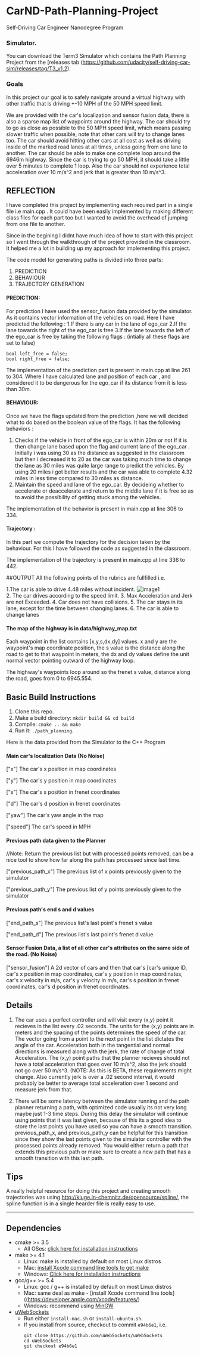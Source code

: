 # CarND-Path-Planning-Project
Self-Driving Car Engineer Nanodegree Program
   
### Simulator.
You can download the Term3 Simulator which contains the Path Planning Project from the [releases tab (https://github.com/udacity/self-driving-car-sim/releases/tag/T3_v1.2).

### Goals
In this project our goal is to safely navigate around a virtual highway with other traffic that is driving +-10 MPH of the 50 MPH speed limit. 

We are provided with the car's localization and sensor fusion data, there is also a sparse map list of waypoints around the highway. The car should try to go as close as possible to the 50 MPH speed limit, which means passing slower traffic when possible, note that other cars will try to change lanes too. The car should avoid hitting other cars at all cost as well as driving inside of the marked road lanes at all times, unless going from one lane to another. The car should be able to make one complete loop around the 6946m highway. Since the car is trying to go 50 MPH, it should take a little over 5 minutes to complete 1 loop. Also the car should not experience total acceleration over 10 m/s^2 and jerk that is greater than 10 m/s^3.

## REFLECTION

I have completed this project by implementing each required part in a single file i.e main.cpp . It could have been easily implemented by making different class files for each part too but I wanted to avoid the overhead of jumping from one file to another.

Since in the begining I didnt have much idea of how to start with this project so I went through the walkthrough of the project provided in the classroom. It helped me a lot in building up my approach for implementing this project.

The code model for generating paths is divided into three parts:
 1. PREDICTION
 2. BEHAVIOUR
 3. TRAJECTORY GENERATION
 
#### PREDICTION: 

For prediction I have used the sensor_fusion data provided by the simulator. As it contains vector information of the vehicles on road. 
Here I have predicted the following :
1.If there is any car in the lane of ego_car
2.If the lane towards the right of the ego_car is free
3.If the lane towards the left of the ego_car is free
by taking the following flags : (intially all these flags are set to false)

```bool too_close = false;
bool left_free = false;
bool right_free = false;
```
The implementation of the prediction part is present in main.cpp at line 261 to 304. Where I have calculated lane and position of each car , and considered it to be dangerous for the ego_car if its distance from it is less than 30m.

#### BEHAVIOUR:

Once we have the flags updated from the prediction ,here we will decided what to do based on the boolean value of the flags.
It has the following behaviors : 
1. Checks if the vehicle in front of the ego_car is within 20m or not
If it is then change lane based upon the flag and current lane of the ego_car . 
Initially i was using 30 as the distance as suggested in the classroom but then i decreased it to 20 as the car was taking much time to change the lane as 30 miles was quite large range to predict the vehicles. By using 20 miles i got better results and the car was able to complete 4.32 miles in less time compared to 30 miles as distance.
2. Maintain the speed and lane of the ego_car. By decideing whether to accelerate or deaccelerate and return to the middle lane if it is free so as to avoid the possibility of getting stuck among the vehicles.

The implementation of the behavior is present in main.cpp at line 306 to 334.

#### Trajectory :

In this part we compute the trajectory for the decision taken by the behaviour. For this I have followed the code as suggested in the classroom.

The implementation of the trajectory is present in main.cpp at line 336 to 442.

##OUTPUT
All the following points of the rubrics are fullfilled i.e. 

1.The car is able to drive 4.48 miles without incident. 
	![image1](output_image/image1.png)\
2. The car drives according to the speed limit.
3. Max Acceleration and Jerk are not Exceeded.
4. Car does not have collisions.
5. The car stays in its lane, except for the time between changing lanes.
6. The car is able to change lanes

#### The map of the highway is in data/highway_map.txt
Each waypoint in the list contains  [x,y,s,dx,dy] values. x and y are the waypoint's map coordinate position, the s value is the distance along the road to get to that waypoint in meters, the dx and dy values define the unit normal vector pointing outward of the highway loop.

The highway's waypoints loop around so the frenet s value, distance along the road, goes from 0 to 6945.554.

## Basic Build Instructions

1. Clone this repo.
2. Make a build directory: `mkdir build && cd build`
3. Compile: `cmake .. && make`
4. Run it: `./path_planning`.

Here is the data provided from the Simulator to the C++ Program

#### Main car's localization Data (No Noise)

["x"] The car's x position in map coordinates

["y"] The car's y position in map coordinates

["s"] The car's s position in frenet coordinates

["d"] The car's d position in frenet coordinates

["yaw"] The car's yaw angle in the map

["speed"] The car's speed in MPH

#### Previous path data given to the Planner

//Note: Return the previous list but with processed points removed, can be a nice tool to show how far along
the path has processed since last time. 

["previous_path_x"] The previous list of x points previously given to the simulator

["previous_path_y"] The previous list of y points previously given to the simulator

#### Previous path's end s and d values 

["end_path_s"] The previous list's last point's frenet s value

["end_path_d"] The previous list's last point's frenet d value

#### Sensor Fusion Data, a list of all other car's attributes on the same side of the road. (No Noise)

["sensor_fusion"] A 2d vector of cars and then that car's [car's unique ID, car's x position in map coordinates, car's y position in map coordinates, car's x velocity in m/s, car's y velocity in m/s, car's s position in frenet coordinates, car's d position in frenet coordinates. 

## Details

1. The car uses a perfect controller and will visit every (x,y) point it recieves in the list every .02 seconds. The units for the (x,y) points are in meters and the spacing of the points determines the speed of the car. The vector going from a point to the next point in the list dictates the angle of the car. Acceleration both in the tangential and normal directions is measured along with the jerk, the rate of change of total Acceleration. The (x,y) point paths that the planner recieves should not have a total acceleration that goes over 10 m/s^2, also the jerk should not go over 50 m/s^3. (NOTE: As this is BETA, these requirements might change. Also currently jerk is over a .02 second interval, it would probably be better to average total acceleration over 1 second and measure jerk from that.

2. There will be some latency between the simulator running and the path planner returning a path, with optimized code usually its not very long maybe just 1-3 time steps. During this delay the simulator will continue using points that it was last given, because of this its a good idea to store the last points you have used so you can have a smooth transition. previous_path_x, and previous_path_y can be helpful for this transition since they show the last points given to the simulator controller with the processed points already removed. You would either return a path that extends this previous path or make sure to create a new path that has a smooth transition with this last path.

## Tips

A really helpful resource for doing this project and creating smooth trajectories was using http://kluge.in-chemnitz.de/opensource/spline/, the spline function is in a single hearder file is really easy to use.

---

## Dependencies

* cmake >= 3.5
  * All OSes: [click here for installation instructions](https://cmake.org/install/)
* make >= 4.1
  * Linux: make is installed by default on most Linux distros
  * Mac: [install Xcode command line tools to get make](https://developer.apple.com/xcode/features/)
  * Windows: [Click here for installation instructions](http://gnuwin32.sourceforge.net/packages/make.htm)
* gcc/g++ >= 5.4
  * Linux: gcc / g++ is installed by default on most Linux distros
  * Mac: same deal as make - [install Xcode command line tools]((https://developer.apple.com/xcode/features/)
  * Windows: recommend using [MinGW](http://www.mingw.org/)
* [uWebSockets](https://github.com/uWebSockets/uWebSockets)
  * Run either `install-mac.sh` or `install-ubuntu.sh`.
  * If you install from source, checkout to commit `e94b6e1`, i.e.
    ```
    git clone https://github.com/uWebSockets/uWebSockets 
    cd uWebSockets
    git checkout e94b6e1
    ```

